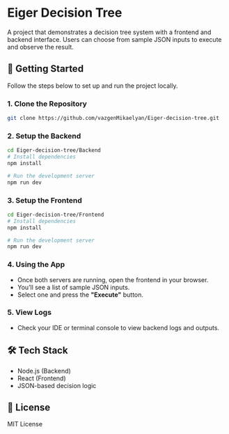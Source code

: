 # Eiger Decision Tree

A project that demonstrates a decision tree system with a frontend and backend interface. Users can choose from sample JSON inputs to execute and observe the result.

## 🚀 Getting Started

Follow the steps below to set up and run the project locally.

### 1. Clone the Repository

```bash
git clone https://github.com/vazgenMikaelyan/Eiger-decision-tree.git
```

### 2. Setup the Backend

```bash
cd Eiger-decision-tree/Backend
# Install dependencies
npm install

# Run the development server
npm run dev
```

### 3. Setup the Frontend

```bash
cd Eiger-decision-tree/Frontend
# Install dependencies
npm install

# Run the development server
npm run dev
```

### 4. Using the App

- Once both servers are running, open the frontend in your browser.
- You’ll see a list of sample JSON inputs.
- Select one and press the **"Execute"** button.

### 5. View Logs

- Check your IDE or terminal console to view backend logs and outputs.

## 🛠 Tech Stack

- Node.js (Backend)
- React (Frontend)
- JSON-based decision logic

## 📄 License

MIT License

